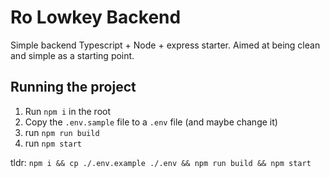 # Ro Lowkey Backend

Simple backend Typescript + Node + express starter. Aimed at being clean and simple as a starting point.

## Running the project

1. Run `npm i` in the root
2. Copy the `.env.sample` file to a `.env` file (and maybe change it)
3. run `npm run build`
4. run `npm start`

tldr: `npm i && cp ./.env.example ./.env && npm run build && npm start`

